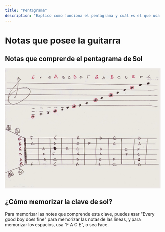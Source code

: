 ```yaml
---
title: "Pentagrama"
description: "Explico como funciona el pentagrama y cuál es el que usa la guitarra"
---
```


# Notas que posee la guitarra

## Notas que comprende el pentagrama de Sol
![Notas de la trastera](./images/applying-notes-to-guitar-staff.jpg)

## ¿Cómo memorizar la clave de sol?

Para memorizar las notes que comprende esta clave, puedes usar "Every good boy does fine" para memorizar las notas de las líneas, y para memorizar los espacios, usa "F A C E", o sea Face.
